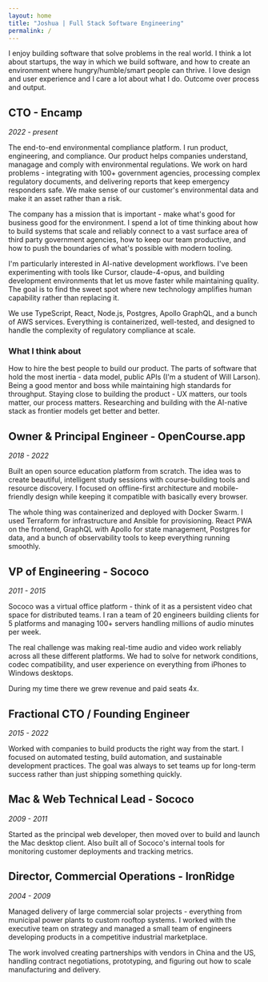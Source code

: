 ```yaml
---
layout: home
title: "Joshua | Full Stack Software Engineering"
permalink: /
---
```


I enjoy building software that solve problems in the real world. I think a lot
about startups, the way in which we build software, and how to create an
environment where hungry/humble/smart people can thrive. I love design and user
experience and I care a lot about what I do. Outcome over process and output.

## CTO - Encamp

_2022 - present_

The end-to-end environmental compliance platform. I run product, engineering,
and compliance. Our product helps companies understand, managage and comply with
environmental regulations. We work on hard problems - integrating with 100+
government agencies, processing complex regulatory documents, and delivering
reports that keep emergency responders safe. We make sense of our customer's
environmental data and make it an asset rather than a risk.

The company has a mission that is important - make what's good for business good
for the environment. I spend a lot of time thinking about how to build systems
that scale and reliably connect to a vast surface area of third party government
agencies, how to keep our team productive, and how to push the boundaries of
what's possible with modern tooling.

I'm particularly interested in AI-native development workflows. I've been
experimenting with tools like Cursor, claude-4-opus, and building development
environments that let us move faster while maintaining quality. The goal is to
find the sweet spot where new technology amplifies human capability rather than
replacing it.

We use TypeScript, React, Node.js, Postgres, Apollo GraphQL, and a bunch of AWS
services. Everything is containerized, well-tested, and designed to handle the
complexity of regulatory compliance at scale.

### What I think about

How to hire the best people to build our product. The parts of software that
hold the most inertia - data model, public APIs (I'm a student of Will Larson).
Being a good mentor and boss while maintaining high standards for throughput.
Staying close to building the product - UX matters, our tools matter, our
process matters. Researching and building with the AI-native stack as frontier
models get better and better.

## Owner & Principal Engineer - OpenCourse.app

_2018 - 2022_

Built an open source education platform from scratch. The idea was to create
beautiful, intelligent study sessions with course-building tools and resource
discovery. I focused on offline-first architecture and mobile-friendly design
while keeping it compatible with basically every browser.

The whole thing was containerized and deployed with Docker Swarm. I used
Terraform for infrastructure and Ansible for provisioning. React PWA on the
frontend, GraphQL with Apollo for state management, Postgres for data, and a
bunch of observability tools to keep everything running smoothly.

## VP of Engineering - Sococo

_2011 - 2015_

Sococo was a virtual office platform - think of it as a persistent video chat
space for distributed teams. I ran a team of 20 engineers building clients for 5
platforms and managing 100+ servers handling millions of audio minutes per week.

The real challenge was making real-time audio and video work reliably across all
these different platforms. We had to solve for network conditions, codec
compatibility, and user experience on everything from iPhones to Windows
desktops.

During my time there we grew revenue and paid seats 4x.

## Fractional CTO / Founding Engineer

_2015 - 2022_

Worked with companies to build products the right way from the start. I focused
on automated testing, build automation, and sustainable development practices.
The goal was always to set teams up for long-term success rather than just
shipping something quickly.

## Mac & Web Technical Lead - Sococo

_2009 - 2011_

Started as the principal web developer, then moved over to build and launch the
Mac desktop client. Also built all of Sococo's internal tools for monitoring
customer deployments and tracking metrics.

## Director, Commercial Operations - IronRidge

_2004 - 2009_

Managed delivery of large commercial solar projects - everything from municipal
power plants to custom rooftop systems. I worked with the executive team on
strategy and managed a small team of engineers developing products in a
competitive industrial marketplace.

The work involved creating partnerships with vendors in China and the US,
handling contract negotiations, prototyping, and figuring out how to scale
manufacturing and delivery.
